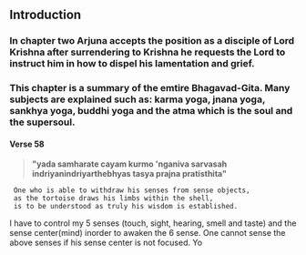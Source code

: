 

## Introduction
### In chapter two Arjuna accepts the position as a disciple of Lord Krishna after surrendering to Krishna he requests the Lord to instruct him in how to dispel his lamentation and grief. 

### This chapter is a summary of the emtire Bhagavad-Gita. Many subjects are explained such as: karma yoga, jnana yoga, sankhya yoga, buddhi yoga and the atma which is the soul and the supersoul.

#### Verse 58

> 
> **"yada samharate cayam   kurmo 'nganiva sarvasah**  
> **indriyanindriyarthebhyas   tasya prajna pratisthita"**



     One who is able to withdraw his senses from sense objects,
     as the tortoise draws his limbs within the shell,
     is to be understood as truly his wisdom is established.

I have to control my 5 senses (touch, sight, hearing, smell and taste) and the sense center(mind) inorder to awaken the 6 sense. One cannot sense the above senses if his sense center is not focused. Yo
<!--stackedit_data:
eyJoaXN0b3J5IjpbLTE3MDg5Mjk2NCw3NjA5MDU0NzMsMzU0Mj
M2Njc3XX0=
-->